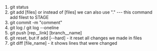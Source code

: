 1. git status
2. git add [files] or instead of [files] we can also use "." --- this command add filest to STAGE
3. git commit -m "comment"
4. git log / git log --oneline
5. git push [rep__link] [branch__name]
6. git reset, but if add [--hard] - it reset all changes we made in files
7. git diff [file_name] - it shows lines that were changed